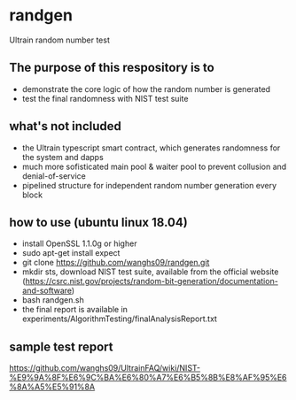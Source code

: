 # randgen
Ultrain random number test

## The purpose of this respository is to 
- demonstrate the core logic of how the random number is generated
- test the final randomness with NIST test suite

## what's not included
- the Ultrain typescript smart contract, which generates randomness for the system and dapps
- much more sofisticated main pool & waiter pool to prevent collusion and denial-of-service
- pipelined structure for independent random number generation every block

## how to use (ubuntu linux 18.04)
- install OpenSSL 1.1.0g or higher
- sudo apt-get install expect
- git clone https://github.com/wanghs09/randgen.git
- mkdir sts, download NIST test suite, available from the official website (https://csrc.nist.gov/projects/random-bit-generation/documentation-and-software)
- bash randgen.sh
- the final report is available in experiments/AlgorithmTesting/finalAnalysisReport.txt

## sample test report
https://github.com/wanghs09/UltrainFAQ/wiki/NIST-%E9%9A%8F%E6%9C%BA%E6%80%A7%E6%B5%8B%E8%AF%95%E6%8A%A5%E5%91%8A

